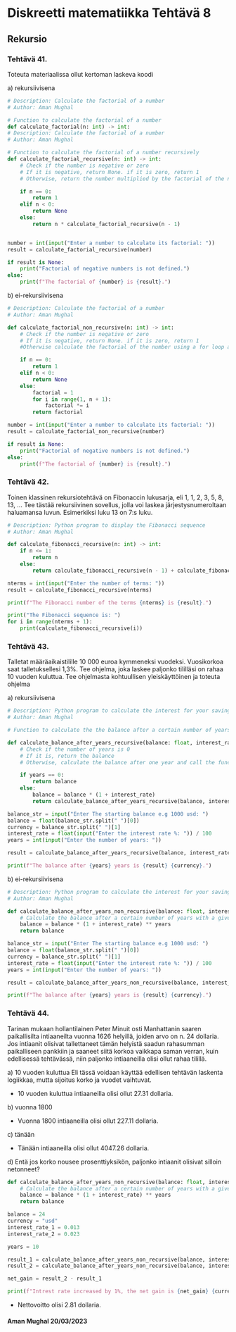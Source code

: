 # Diskreetti matematiikka Tehtävä 8

## Rekursio

### Tehtävä 41.
  Toteuta materiaalissa ollut kertoman laskeva koodi

  a) rekursiivisena
```python
# Description: Calculate the factorial of a number
# Author: Aman Mughal

# Function to calculate the factorial of a number
def calculate_factorial(n: int) -> int:
# Description: Calculate the factorial of a number
# Author: Aman Mughal

# Function to calculate the factorial of a number recursively
def calculate_factorial_recursive(n: int) -> int:
    # Check if the number is negative or zero
    # If it is negative, return None. if it is zero, return 1
    # Otherwise, return the number multiplied by the factorial of the number subtracted by 1

    if n == 0:
        return 1
    elif n < 0:
        return None
    else:
        return n * calculate_factorial_recursive(n - 1)


number = int(input("Enter a number to calculate its factorial: "))
result = calculate_factorial_recursive(number)

if result is None:
    print("Factorial of negative numbers is not defined.")
else:
    print(f"The factorial of {number} is {result}.")
```

  b) ei-rekursiivisena
```python
# Description: Calculate the factorial of a number
# Author: Aman Mughal

def calculate_factorial_non_recursive(n: int) -> int:
    # Check if the number is negative or zero
    # If it is negative, return None. if it is zero, return 1
    #Otherwise calculate the factorial of the number using a for loop and return the result

    if n == 0:
        return 1
    elif n < 0:
        return None
    else:
        factorial = 1
        for i in range(1, n + 1):
            factorial *= i
        return factorial

number = int(input("Enter a number to calculate its factorial: "))
result = calculate_factorial_non_recursive(number)

if result is None:
    print("Factorial of negative numbers is not defined.")
else:
    print(f"The factorial of {number} is {result}.")
```

### Tehtävä 42.
Toinen klassinen rekursiotehtävä on Fibonaccin lukusarja, eli 1, 1, 2, 3, 5, 8, 13, … Tee
tästää rekursiivinen sovellus, jolla voi laskea järjestysnumeroltaan haluamansa luvun.
Esimerkiksi luku 13 on 7:s luku.

```python
# Description: Python program to display the Fibonacci sequence
# Author: Aman Mughal

def calculate_fibonacci_recursive(n: int) -> int:
    if n <= 1:
        return n
    else:
        return calculate_fibonacci_recursive(n - 1) + calculate_fibonacci_recursive(n - 2)

nterms = int(input("Enter the number of terms: "))
result = calculate_fibonacci_recursive(nterms)

print(f"The Fibonacci number of the terms {nterms} is {result}.")

print("The Fibonacci sequence is: ")
for i in range(nterms + 1):
    print(calculate_fibonacci_recursive(i))
```

### Tehtävä 43.
Talletat määräaikaistilille 10 000 euroa kymmeneksi vuodeksi. Vuosikorkoa saat
talletuksellesi 1,3%. Tee ohjelma, joka laskee paljonko tililläsi on rahaa 10 vuoden kuluttua.
Tee ohjelmasta kohtuullisen yleiskäyttöinen ja toteuta ohjelma

a) rekursiivisena
```python
# Description: Python program to calculate the interest for your savings
# Author: Aman Mughal

# Function to calculate the the balance after a certain number of years with a given interest rate

def calculate_balance_after_years_recursive(balance: float, interest_rate: float, years: int) -> float:
    # Check if the number of years is 0
    # If it is, return the balance
    # Otherwise, calculate the balance after one year and call the function again with the number of years subtracted by 1

    if years == 0:
        return balance
    else:
        balance = balance * (1 + interest_rate)
        return calculate_balance_after_years_recursive(balance, interest_rate, years - 1)

balance_str = input("Enter The starting balance e.g 1000 usd: ")
balance = float(balance_str.split(" ")[0])
currency = balance_str.split(" ")[1]
interest_rate = float(input("Enter the interest rate %: ")) / 100
years = int(input("Enter the number of years: "))

result = calculate_balance_after_years_recursive(balance, interest_rate, years)

print(f"The balance after {years} years is {result} {currency}.")
```

b) ei-rekursiivisena
```python
# Description: Python program to calculate the interest for your savings
# Author: Aman Mughal

def calculate_balance_after_years_non_recursive(balance: float, interest_rate: float, years: int) -> float:
    # Calculate the balance after a certain number of years with a given interest rate
    balance = balance * (1 + interest_rate) ** years
    return balance

balance_str = input("Enter The starting balance e.g 1000 usd: ")
balance = float(balance_str.split(" ")[0])
currency = balance_str.split(" ")[1]
interest_rate = float(input("Enter the interest rate %: ")) / 100
years = int(input("Enter the number of years: "))

result = calculate_balance_after_years_non_recursive(balance, interest_rate, years)

print(f"The balance after {years} years is {result} {currency}.")
```

### Tehtävä 44.
Tarinan mukaan hollantilainen Peter Minuit osti Manhattanin saaren paikallisilta
intiaaneilta vuonna 1626 helyillä, joiden arvo on n. 24 dollaria. Jos intiaanit olisivat
tallettaneet tämän helyistä saadun rahasumman paikalliseen pankkiin ja saaneet siitä korkoa
vaikkapa saman verran, kuin edellisessä tehtävässä, niin paljonko intiaaneilla olisi ollut
rahaa tilillä.

a) 10 vuoden kuluttua
Eli tässä voidaan käyttää edellisen tehtävän laskenta logiikkaa, mutta sijoitus korko ja
vuodet vaihtuvat.
-  10 vuoden kuluttua intiaaneilla olisi ollut 27.31 dollaria.

b) vuonna 1800
- Vuonna 1800 intiaaneilla olisi ollut  227.11 dollaria.

c) tänään
- Tänään intiaaneilla olisi ollut 4047.26 dollaria.

d)  Entä jos korko nousee prosenttiyksikön, paljonko intiaanit olisivat silloin netonneet?
```python
def calculate_balance_after_years_non_recursive(balance: float, interest_rate: float, years: int) -> float:
    # Calculate the balance after a certain number of years with a given interest rate
    balance = balance * (1 + interest_rate) ** years
    return balance

balance = 24
currency = "usd"
interest_rate_1 = 0.013
interest_rate_2 = 0.023

years = 10

result_1 = calculate_balance_after_years_non_recursive(balance, interest_rate_1, years)
result_2 = calculate_balance_after_years_non_recursive(balance, interest_rate_2, years)

net_gain = result_2 - result_1

print(f"Intrest rate increased by 1%, the net gain is {net_gain} {currency}.")
```
- Nettovoitto olisi 2.81 dollaria.


#### Aman Mughal 20/03/2023